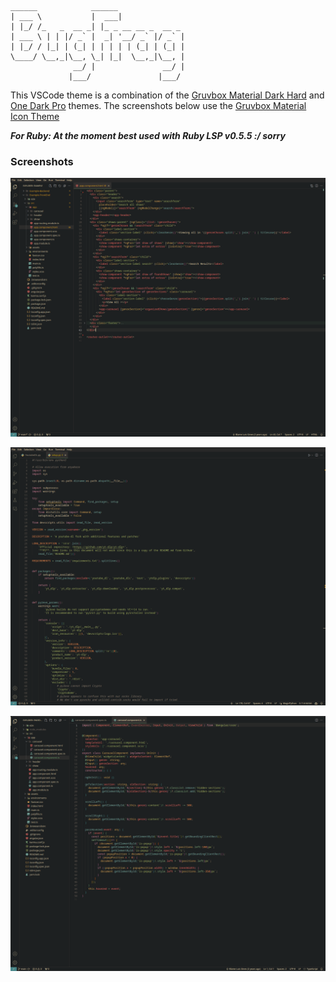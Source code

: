 ```
______            ______               
| ___ \           |  ___|              
| |_/ /_   _  __ _| |_ _ __ __ _  __ _ 
| ___ \ | | |/ _` |  _| '__/ _` |/ _` |
| |_/ / |_| | (_| | | | | | (_| | (_| |
\____/ \__,_|\__, \_| |_|  \__,_|\__, |
              __/ |               __/ |
             |___/               |___/ 
```

This VSCode theme is a combination of the [Gruvbox Material Dark Hard](https://github.com/sainnhe/gruvbox-material-vscode) and [One Dark Pro](https://github.com/Binaryify/OneDark-Pro) themes. The screenshots below use the [Gruvbox Material Icon Theme](https://marketplace.visualstudio.com/items?itemName=JonathanHarty.gruvbox-material-icon-theme)

***For Ruby: At the moment best used with Ruby LSP v0.5.5 :/ sorry***


### Screenshots

![screenshots](images/Screenshot_1.png)

![screenshots](images/Screenshot_3.png)

![screenshots](images/Screenshot_4.png)
